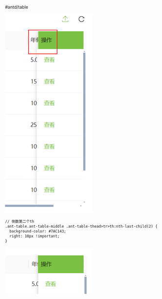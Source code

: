 #antd/table 

![](附件/未命名.png)

```
// 倒数第二个th
.ant-table.ant-table-middle .ant-table-thead>tr>th:nth-last-child(2) {
  background-color: #7AC143;
  right: 10px !important;
}
```

![](附件/未命名-1.png)